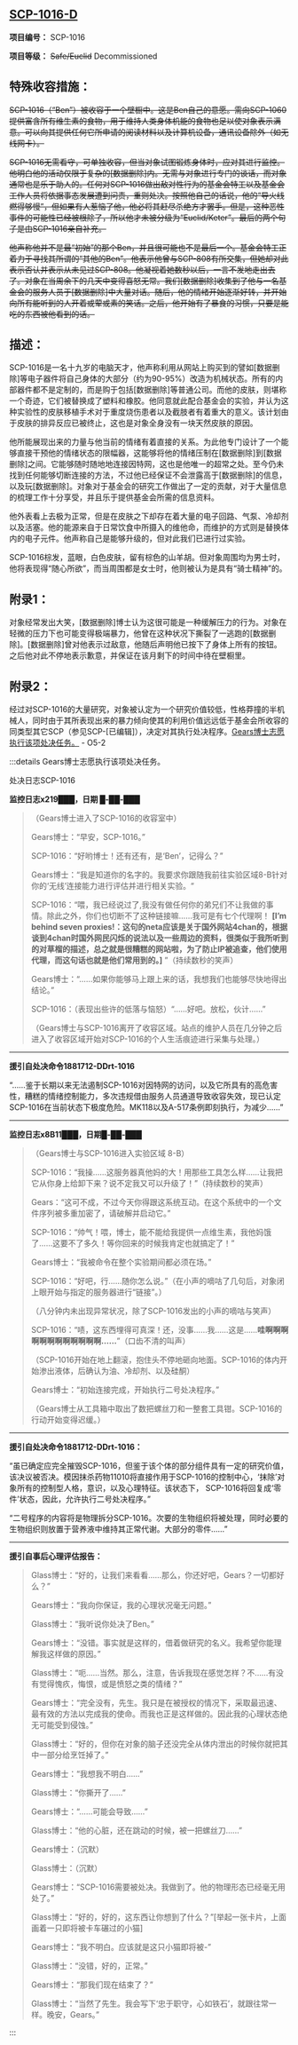 ## [SCP-1016-D](https://scp-wiki-cn.wikidot.com/decomm:scp-1016-d)

**项目编号：** SCP-1016

**项目等级：** ~~Safe/Euclid~~ Decommissioned

## **特殊收容措施：**

~~SCP-1016（“Ben”）被收容于一个壁橱中。这是Ben自己的意愿。需向SCP-1060提供富含所有维生素的食物，用于维持人类身体机能的食物也足以使对象表示满意。可以向其提供任何它所申请的阅读材料以及计算机设备，通讯设备除外（如无线网卡）。~~

~~SCP-1016无需看守，可单独收容，但当对象试图锻炼身体时，应对其进行监控。他明白他的活动仅限于复杂的[数据删除]内。无需与对象进行专门的谈话，而对象通常也是乐于助人的。任何对SCP-1016做出敌对性行为的基金会特工以及基金会工作人员将依据事态发展遭到问责，重则处决。按照他自己的话说，他的“导火线燃得够慢”，但如果有人惹恼了他，他必将其赶尽杀绝方才罢手。但是，这种恶性事件的可能性已经被根除了，所以他才未被分级为“Euclid/Keter”。最后的两个句子是由SCP-1016亲自补充。~~

~~他声称他并不是最“初始”的那个Ben，并且很可能也不是最后一个。基金会特工正着力于寻找其所谓的“其他的Ben”。他表示他曾与SCP-808有所交集，但她却对此表示否认并表示从未见过SCP-808。他凝视着她数秒以后，一言不发地走出去了。对象在当周余下的几天中变得喜怒无常。我们[数据删除]收集到了他与一名基金会的服务人员于[数据删除]中大量对话。随后，他的情绪开始逐渐好转，并开始向所有能听到的人开着或荤或素的笑话。之后，他开始有了暴食的习惯，只要是能吃的东西被他看到的话。~~

## **描述：**

SCP-1016是一名十九岁的电脑天才，他声称利用从网站上购买到的譬如[数据删除]等电子器件将自己身体的大部分（约为90-95%）改造为机械状态。所有的内部器件都不是定制的，而是购于包括[数据删除]等普通公司。而他的皮肤，则堪称一个奇迹，它们被替换成了塑料和橡胶。他同意就此配合基金会的实验，并认为这种实验性的皮肤移植手术对于重度烧伤患者以及截肢者有着重大的意义。该计划由于皮肤的排异反应已被终止，这也是对象全身没有一块天然皮肤的原因。

他所能展现出来的力量与他当前的情绪有着直接的关系。为此他专门设计了一个能够直接干预他的情绪状态的限幅器，这能够将他的情绪压制在[数据删除]到[数据删除]之间。它能够随时随地地连接因特网，这也是他唯一的超常之处。至今仍未找到任何能够切断连接的方法，不过他已经保证不会泄露高于[数据删除]的信息，以及玩[数据删除]。对象对于基金会的研究工作做出了一定的贡献，对于大量信息的梳理工作十分享受，并且乐于提供基金会所需的信息资料。

他外表看上去极为正常，但是在皮肤之下却存在着大量的电子回路、气泵、冷却剂以及活塞。他的能源来自于日常饮食中所摄入的维他命，而维护的方式则是替换体内的电子元件。他声称自己是能够升级的，但对此我们已进行过实验。

SCP-1016棕发，蓝眼，白色皮肤，留有棕色的山羊胡。但对象周围均为男士时，他将表现得“随心所欲”，而当周围都是女士时，他则被认为是具有“骑士精神”的。

## **附录1：**

对象经常发出大笑，[数据删除]博士认为这很可能是一种缓解压力的行为。对象在轻微的压力下也可能变得极端暴力，他曾在这种状况下撕裂了一逃跑的[数据删除]。[数据删除]曾对他表示过敌意，他随后声明他已按下了身体上所有的按钮。之后他对此不停地表示歉意，并保证在该月剩下的时间中待在壁橱里。

## **附录2：**

经过对SCP-1016的大量研究，对象被认定为一个研究价值较低，性格莽撞的半机械人，同时由于其所表现出来的暴力倾向使其的利用价值远远低于基金会所收容的同类型其它SCP（参见SCP-[已编辑]），决定对其执行处决程序。[Gears博士志愿执行该项处决任务。](https://scp-wiki-cn.wikidot.com/termination-log-scp-1016) - O5-2

:::details Gears博士志愿执行该项处决任务。

处决日志SCP-1016

**监控日志x219███，日期 █-██-███**

> （Gears博士进入了SCP-1016的收容室中）
>
> Gears博士：“早安，SCP-1016。”
>
> SCP-1016：“好哟博士！还有还有，是‘Ben’，记得么？”
>
> Gears博士：“我是知道你的名字的。我要求你跟随我前往实验区域8-B针对你的‘无线’连接能力进行评估并进行相关实验。“
>
> SCP-1016：“喂，我已经说过了,我没有做任何你的弟兄们不让我做的事情。除此之外，你们也切断不了这种链接嘛……我可是有七个代理啊！ **[I’m behind seven proxies!：这句的neta应该是关于国外网站4chan的，根据谈到4chan时国外网民闪烁的说法以及一些周边的资料，很类似于我所听到的对草榴的描述，总之就是很糟糕的网站啦，为了防止IP被追查，他们使用代理，而这句话也就是他们常用到的。]** ”（持续数秒的笑声）
>
> Gears博士：“……如果你能够马上跟上来的话，我想我们也能够尽快地得出结论。”
>
> SCP-1016：（表现出些许的低落与恼怒）“……好吧。放松，伙计……”
>
> （Gears博士与SCP-1016离开了收容区域。站点的维护人员在几分钟之后进入了收容区域开始对SCP-1016的个人生活痕迹进行采集与处理。）

------

**援引自处决命令1881712-DDrt-1016**

“……鉴于长期以来无法遏制SCP-1016对因特网的访问，以及它所具有的高危害性，糟糕的情绪控制能力，多次违规借由服务人员通道导致收容失效，现已认定SCP-1016在当前状态下极度危险。MK118以及A-517条例即刻执行，为减少……”

------

**监控日志x8B11███，日期█-██-███**

> （Gears博士与SCP-1016进入实验区域 8-B）
>
> SCP-1016：“我操……这服务器真他妈的大！用那些工具怎么样……让我把它从你身上给卸下来？说不定我又可以升级了！”（持续数秒的笑声）
>
> Gears：“这可不成，不过今天你得跟这系统互动。在这个系统中的一个文件序列被多重加密了，请破解并启动它。”
>
> SCP-1016：“帅气！喂，博士，能不能给我提供一点维生素，我他妈饿了……这要不了多久！等你回来的时候我肯定也就搞定了！”
>
> Gears博士：“我被命令在整个实验期间都必须在场。”
>
> SCP-1016：“好吧，行……随你怎么说。”（在小声的嘀咕了几句后，对象闭上眼开始与指定的服务器进行“链接”。）
>
> （八分钟内未出现异常状况，除了SCP-1016发出的小声的嘀咕与笑声）
>
> SCP-1016：“啧，这东西埋得可真深！还，没事……我……这是……**哇啊啊啊啊啊啊啊啊啊啊啊啊……**”（口齿不清的叫声）
>
> （SCP-1016开始在地上翻滚，抱住头不停地砸向地面。SCP-1016的体内开始渗出液体，后确认为油、冷却剂、以及硅酮）
>
> Gears博士：“初始连接完成，开始执行二号处决程序。”
>
> （Gears博士从工具箱中取出了数把螺丝刀和一整套工具钳。SCP-1016的行动开始变得迟缓。）

------

**援引自处决命令1881712-DDrt-1016：**

“虽已确定应完全摧毁SCP-1016，但鉴于该个体的部分组件具有一定的研究价值，该决议被否决。模因抹杀药物11010将直接作用于SCP-1016的控制中心，‘抹除’对象所有的控制型人格，意识，以及心理特征。该状态下， SCP-1016将回复成‘零件’状态，因此，允许执行二号处决程序。”

“二号程序的内容将是物理拆分SCP-1016。次要的生物组织将被处理，同时必要的生物组织则放置于营养液中维持其正常代谢。大部分的零件……”

------

**援引自事后心理评估报告：**

> Glass博士：“好的，让我们来看看……那么，你还好吧，Gears？一切都好么？”
>
> Gears博士：“我向你保证，我的心理状况毫无问题。”
>
> Glass博士：“我听说你处决了Ben。”
>
> Gears博士：“没错。事实就是这样的，借着做研究的名义。我希望你能理解我这样做的原因。”
>
> Glass博士：“呃……当然。那么，注意，告诉我现在感觉怎样？不……有没有觉得愧疚，悔恨，或是愤怒之类的情绪？”
>
> Gears博士：“完全没有，先生。我只是在被授权的情况下，采取最迅速、最有效的方法以完成我的使命。而我也正是这样做的。因此我的心理状态绝无可能受到侵蚀。”
>
> Glass博士：“好的，但你在对象的脑子还没完全从体内泄出的时候你就把其中一部分给烹饪掉了。”
>
> Gears博士：“我想我不明白……”
>
> Glass博士：“你撕开了……”
>
> Gears博士：“……可能会导致……”
>
> Glass博士：“他的心脏，还在跳动的时候，被一把螺丝刀……”
>
> Gears博士：（沉默）
>
> Glass博士：（沉默）
>
> Gears博士：“SCP-1016需要被处决。我做到了。他的物理形态已经毫无用处了。”
>
> Glass博士：“好的，好的，这东西让你想到了什么？”[举起一张卡片，上面画着一只即将被卡车碾过的小猫]
>
> Gears博士：“我不明白。应该就是这只小猫即将被-”
>
> Glass博士：“没错，好的，正常。”
>
> Gears博士：“那我们现在结束了？”
>
> Glass博士：“当然了先生。我会写下‘忠于职守，心如铁石’，就跟往常一样。晚安，Gears。”

:::